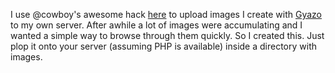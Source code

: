 I use @cowboy's awesome hack [here](http://benalman.com/news/2009/10/gyazo-on-your-own-server/) 
to upload images I create with [Gyazo](http://gyazo.com/en) to my own server. After
awhile a lot of images were accumulating and I wanted a simple way to browse through
them quickly.  So I created this.  Just plop it onto your server (assuming PHP is 
available) inside a directory with images.